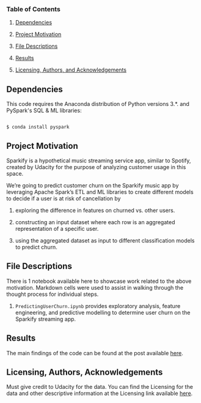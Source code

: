 ### Table of Contents

1. [Dependencies](#dependencies)

2. [Project Motivation](#motivation)

3. [File Descriptions](#files)

4. [Results](#results)

5. [Licensing, Authors, and Acknowledgements](#licensing)

## Dependencies <a name="dependencies"></a>

This code requires the Anaconda distribution of Python versions 3.*. and PySpark's SQL & ML libraries:

```

$ conda install pyspark

```

## Project Motivation<a name="motivation"></a>

Sparkify is a hypothetical music streaming service app, similar to Spotify, created by Udacity for the purpose of analyzing customer usage in this space.

We’re going to predict customer churn on the Sparkify music app by leveraging Apache Spark’s ETL and ML libraries to create different models to decide if a user is at risk of cancellation by

1. exploring the difference in features on churned vs. other users.

2. constructing an input dataset where each row is an aggregated representation of a specific user.

3. using the aggregated dataset as input to different classification models to predict churn.

## File Descriptions <a name="files"></a>

There is 1 notebook available here to showcase work related to the above motivation.  Markdown cells were used to assist in walking through the thought process for individual steps.  

1. `PredictingUserChurn.ipynb` provides exploratory analysis, feature engineering, and predictive modelling to determine user churn on the Sparkify streaming app.

## Results<a name="results"></a> 

The main findings of the code can be found at the post available [here](https://robertshaheen.medium.com/predicting-user-churn-in-a-music-streaming-service-9da00c1a133d).

## Licensing, Authors, Acknowledgements<a name="licensing"></a>

Must give credit to Udacity for the data.  You can find the Licensing for the data and other descriptive information at the Licensing link available [here](https://creativecommons.org/publicdomain/zero/1.0/).
